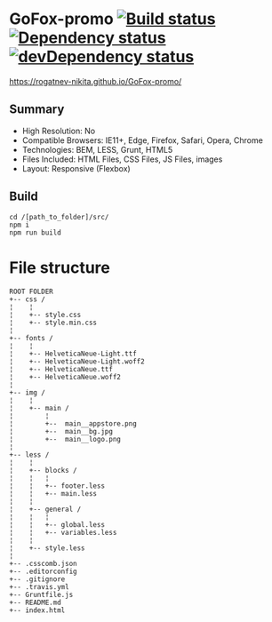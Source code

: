# GoFox-promo [![Build status][travis-image]][travis-url] [![Dependency status][dependency-image]][dependency-url] [![devDependency status][dev-dependency-image]][dev-dependency-url]

https://rogatnev-nikita.github.io/GoFox-promo/


## Summary
* High Resolution: No
* Compatible Browsers: IE11+, Edge, Firefox, Safari, Opera, Chrome
* Technologies: BEM, LESS, Grunt, HTML5
* Files Included: HTML Files, CSS Files, JS Files, images
* Layout: Responsive (Flexbox)

## Build
    cd /[path_to_folder]/src/
    npm i  
    npm run build
    
# File structure
    ROOT FOLDER
    +-- css /
    ¦    ¦
    ¦    +-- style.css
    ¦    +-- style.min.css
    ¦
    +-- fonts /
    ¦    ¦
    ¦    +-- HelveticaNeue-Light.ttf
    ¦    +-- HelveticaNeue-Light.woff2
    ¦    +-- HelveticaNeue.ttf
    ¦    +-- HelveticaNeue.woff2
    ¦
    +-- img /
    ¦    ¦
    ¦    +-- main /
    ¦        ¦
    ¦        +--  main__appstore.png
    ¦        +--  main__bg.jpg
    ¦        +--  main__logo.png
    ¦
    +-- less /
    ¦    ¦
    ¦    +-- blocks /
    ¦    ¦   ¦
    ¦    ¦   +-- footer.less
    ¦    ¦   +-- main.less
    ¦    ¦
    ¦    +-- general /
    ¦    ¦   ¦
    ¦    ¦   +-- global.less
    ¦    ¦   +-- variables.less
    ¦    ¦
    ¦    +-- style.less 
    ¦
    +-- .csscomb.json
    +-- .editorconfig
    +-- .gitignore
    +-- .travis.yml
    +-- Gruntfile.js
    +-- README.md
    +-- index.html


[travis-image]: https://travis-ci.org/rogatnev-nikita/GoFox-promo.svg?branch=master
[travis-url]: https://travis-ci.org/rogatnev-nikita/GoFox-promo

[dependency-image]: https://david-dm.org/rogatnev-nikita/GoFox-promo.svg?style=flat-square
[dependency-url]: https://david-dm.org/rogatnev-nikita/GoFox-promo

[dev-dependency-image]: https://david-dm.org/rogatnev-nikita/GoFox-promo/dev-status.svg?style=flat-square
[dev-dependency-url]: https://david-dm.org/rogatnev-nikita/GoFox-promo#info=devDependencies
